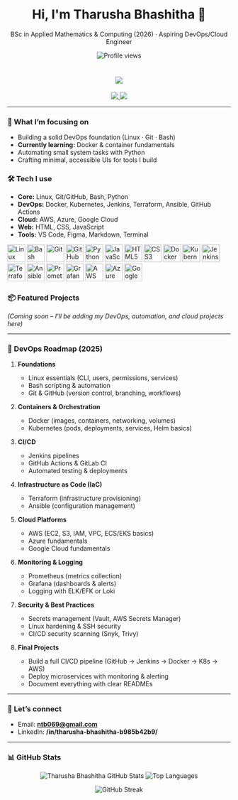 <!-- Profile README for Tharusha Bhashitha -->

<h1 align="center">Hi, I'm Tharusha Bhashitha 👋</h1>
<p align="center">
  BSc in Applied Mathematics & Computing (2026) · Aspiring DevOps/Cloud Engineer
</p>


<p align="center">
 
  <img src="https://komarev.com/ghpvc/?username=TharushaBhashitha&label=Profile%20views" alt="Profile views">
</p>


<h1 align="center">
  <a href="https://git.io/typing-svg">
    <img src="https://readme-typing-svg.herokuapp.com?size=30&duration=4000&color=00F700&center=true&vCenter=true&width=600&lines=Hi+👋,+I'm+Tharusha+Bhashitha;DevOps+Enthusiast+%F0%9F%9A%80;Cloud+Explorer+☁️;Always+Learning+New+Things!">
  </a>
</h1>


<p align="center">
  <a href="mailto:ntb069@gmail.com" target="_blank">
    <img src="https://img.shields.io/badge/Email-ntb069@gmail.com-000000?style=for-the-badge&logo=gmail&logoColor=white" />
  </a>
  <a href="https://www.linkedin.com/in/tharusha-bhashitha-b985b42b9/" target="_blank">
    <img src="https://img.shields.io/badge/LinkedIn-Tharusha%20Bhashitha-000000?style=for-the-badge&logo=linkedin&logoColor=white" />
  </a>
</p>


---

### 🚀 What I’m focusing on
- Building a solid DevOps foundation (Linux · Git · Bash)
- **Currently learning:** Docker & container fundamentals
- Automating small system tasks with Python
- Crafting minimal, accessible UIs for tools I build

### 🛠️ Tech I use
- **Core:** Linux, Git/GitHub, Bash, Python  
- **DevOps:** Docker, Kubernetes, Jenkins, Terraform, Ansible, GitHub Actions  
- **Cloud:** AWS, Azure, Google Cloud  
- **Web:** HTML, CSS, JavaScript  
- **Tools:** VS Code, Figma, Markdown, Terminal


<p align="left">

  <!-- OS & Core -->
  <img src="https://cdn.jsdelivr.net/gh/devicons/devicon/icons/linux/linux-original.svg" alt="Linux" width="40" height="40"/>
  <img src="https://cdn.jsdelivr.net/gh/devicons/devicon/icons/bash/bash-original.svg" alt="Bash" width="40" height="40"/>
  <img src="https://cdn.jsdelivr.net/gh/devicons/devicon/icons/git/git-original.svg" alt="Git" width="40" height="40"/>
  <img src="https://cdn.jsdelivr.net/gh/devicons/devicon/icons/github/github-original.svg" alt="GitHub" width="40" height="40"/>

  <!-- Programming -->
  <img src="https://cdn.jsdelivr.net/gh/devicons/devicon/icons/python/python-original.svg" alt="Python" width="40" height="40"/>
  <img src="https://cdn.jsdelivr.net/gh/devicons/devicon/icons/javascript/javascript-original.svg" alt="JavaScript" width="40" height="40"/>
  <img src="https://cdn.jsdelivr.net/gh/devicons/devicon/icons/html5/html5-original.svg" alt="HTML5" width="40" height="40"/>
  <img src="https://cdn.jsdelivr.net/gh/devicons/devicon/icons/css3/css3-original.svg" alt="CSS3" width="40" height="40"/>

  <!-- DevOps & Automation -->
  <img src="https://cdn.jsdelivr.net/gh/devicons/devicon/icons/docker/docker-original.svg" alt="Docker" width="40" height="40"/>
  <img src="https://cdn.jsdelivr.net/gh/devicons/devicon/icons/kubernetes/kubernetes-plain.svg" alt="Kubernetes" width="40" height="40"/>
  <img src="https://cdn.jsdelivr.net/gh/devicons/devicon/icons/jenkins/jenkins-original.svg" alt="Jenkins" width="40" height="40"/>
  <img src="https://cdn.jsdelivr.net/gh/devicons/devicon/icons/terraform/terraform-original.svg" alt="Terraform" width="40" height="40"/>
  <img src="https://cdn.jsdelivr.net/gh/devicons/devicon/icons/ansible/ansible-original.svg" alt="Ansible" width="40" height="40"/>

  <!-- Monitoring & Logging -->
  <img src="https://cdn.jsdelivr.net/gh/devicons/devicon/icons/prometheus/prometheus-original.svg" alt="Prometheus" width="40" height="40"/>
  <img src="https://cdn.jsdelivr.net/gh/devicons/devicon/icons/grafana/grafana-original.svg" alt="Grafana" width="40" height="40"/>

  <!-- Cloud Platforms -->
  <img src="https://cdn.jsdelivr.net/gh/devicons/devicon/icons/amazonwebservices/amazonwebservices-original.svg" alt="AWS" width="40" height="40"/>
  <img src="https://cdn.jsdelivr.net/gh/devicons/devicon/icons/azure/azure-original.svg" alt="Azure" width="40" height="40"/>
  <img src="https://cdn.jsdelivr.net/gh/devicons/devicon/icons/googlecloud/googlecloud-original.svg" alt="Google Cloud" width="40" height="40"/>
</p>


### 📦 Featured Projects
*(Coming soon – I’ll be adding my DevOps, automation, and cloud projects here)*  

---

### 🧭 DevOps Roadmap (2025)

1. **Foundations**
   - Linux essentials (CLI, users, permissions, services)  
   - Bash scripting & automation  
   - Git & GitHub (version control, branching, workflows)  

2. **Containers & Orchestration**
   - Docker (images, containers, networking, volumes)  
   - Kubernetes (pods, deployments, services, Helm basics)  

3. **CI/CD**
   - Jenkins pipelines  
   - GitHub Actions & GitLab CI  
   - Automated testing & deployments  

4. **Infrastructure as Code (IaC)**
   - Terraform (infrastructure provisioning)  
   - Ansible (configuration management)  

5. **Cloud Platforms**
   - AWS (EC2, S3, IAM, VPC, ECS/EKS basics)  
   - Azure fundamentals  
   - Google Cloud fundamentals  

6. **Monitoring & Logging**
   - Prometheus (metrics collection)  
   - Grafana (dashboards & alerts)  
   - Logging with ELK/EFK or Loki  

7. **Security & Best Practices**
   - Secrets management (Vault, AWS Secrets Manager)  
   - Linux hardening & SSH security  
   - CI/CD security scanning (Snyk, Trivy)  

8. **Final Projects**
   - Build a full CI/CD pipeline (GitHub → Jenkins → Docker → K8s → AWS)  
   - Deploy microservices with monitoring & alerting  
   - Document everything with clear READMEs  

---



### 🤝 Let’s connect
- Email: **ntb069@gmail.com**  
- LinkedIn: **/in/tharusha-bhashitha-b985b42b9/**  

---

### 📊 GitHub Stats

<p align="center">
  <img src="https://github-readme-stats.vercel.app/api?username=Ntharusha&show_icons=true&theme=dark&count_private=true" alt="Tharusha Bhashitha GitHub Stats" />
  <img src="https://github-readme-stats.vercel.app/api/top-langs/?username=Ntharusha&layout=compact&theme=dark" alt="Top Languages" />
</p>

<p align="center">
  <img src="https://github-readme-streak-stats.herokuapp.com/?user=Ntharusha&theme=dark" alt="GitHub Streak" />
</p>
